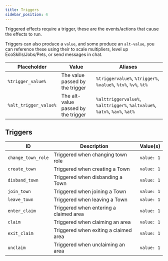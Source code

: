 ```yaml
---
title: Triggers
sidebar_position: 4
---
```

Triggered effects require a trigger, these are the events/actions that cause the effects to run.

Triggers can also produce a `value`, and some produce an `alt-value`, you can reference these using their to scale multipliers, level up EcoSkills/Jobs/Pets, or send messages in chat.

| Placeholder           | Value                               | Aliases                                                                    |
| --------------------- | ----------------------------------- | -------------------------------------------------------------------------- |
| `%trigger_value%`     | The value passed by the trigger     | `%triggervalue%`, `%trigger%`, `%value%`, `%tv%`, `%v%`, `%t%`             |
| `%alt_trigger_value%` | The alt-value passed by the trigger | `%alttriggervalue%`, `%alttrigger%`, `%altvalue%`, `%atv%`, `%av%`, `%at%` |
## Triggers

| ID                 | Description                            | Value(s)   |
| ------------------ | -------------------------------------- | ---------- |
| `change_town_role` | Triggered when changing town role      | `value: 1` |
| `create_town`      | Triggered when creating a Town         | `value: 1` |
| `disband_town`     | Triggered when disbanding a Town       | `value: 1` |
| `join_town`        | Triggered when joining a Town          | `value: 1` |
| `leave_town`       | Triggered when leaving a Town          | `value: 1` |
| `enter_claim`      | Triggered when entering a claimed area | `value: 1` |
| `claim`            | Triggered when claiming an area        | `value: 1` |
| `exit_claim`       | Triggered when exiting a claimed area  | `value: 1` |
| `unclaim`          | Triggered when unclaiming an area      | `value: 1` |

